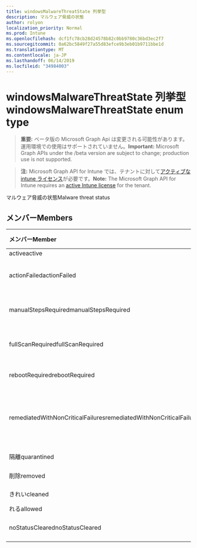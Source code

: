 ```yaml
---
title: windowsMalwareThreatState 列挙型
description: マルウェア脅威の状態
author: rolyon
localization_priority: Normal
ms.prod: Intune
ms.openlocfilehash: dcf1fc78cb28d24578b82c0bb9780c36bd3ec2f7
ms.sourcegitcommit: 0a62bc5849f27a55d83efce9b3eb01b9711bbe1d
ms.translationtype: MT
ms.contentlocale: ja-JP
ms.lasthandoff: 06/14/2019
ms.locfileid: "34984003"
---
```

# <a name="windowsmalwarethreatstate-enum-type"></a><span data-ttu-id="2b1d9-103">windowsMalwareThreatState 列挙型</span><span class="sxs-lookup"><span data-stu-id="2b1d9-103">windowsMalwareThreatState enum type</span></span>

> <span data-ttu-id="2b1d9-104">**重要:** ベータ版の Microsoft Graph Api は変更される可能性があります。運用環境での使用はサポートされていません。</span><span class="sxs-lookup"><span data-stu-id="2b1d9-104">**Important:** Microsoft Graph APIs under the /beta version are subject to change; production use is not supported.</span></span>

> <span data-ttu-id="2b1d9-105">**注:** Microsoft Graph API for Intune では、テナントに対して[アクティブな intune ライセンス](https://go.microsoft.com/fwlink/?linkid=839381)が必要です。</span><span class="sxs-lookup"><span data-stu-id="2b1d9-105">**Note:** The Microsoft Graph API for Intune requires an [active Intune license](https://go.microsoft.com/fwlink/?linkid=839381) for the tenant.</span></span>

<span data-ttu-id="2b1d9-106">マルウェア脅威の状態</span><span class="sxs-lookup"><span data-stu-id="2b1d9-106">Malware threat status</span></span>

## <a name="members"></a><span data-ttu-id="2b1d9-107">メンバー</span><span class="sxs-lookup"><span data-stu-id="2b1d9-107">Members</span></span>
|<span data-ttu-id="2b1d9-108">メンバー</span><span class="sxs-lookup"><span data-stu-id="2b1d9-108">Member</span></span>|<span data-ttu-id="2b1d9-109">値</span><span class="sxs-lookup"><span data-stu-id="2b1d9-109">Value</span></span>|<span data-ttu-id="2b1d9-110">説明</span><span class="sxs-lookup"><span data-stu-id="2b1d9-110">Description</span></span>|
|:---|:---|:---|
|<span data-ttu-id="2b1d9-111">active</span><span class="sxs-lookup"><span data-stu-id="2b1d9-111">active</span></span>|<span data-ttu-id="2b1d9-112">.0</span><span class="sxs-lookup"><span data-stu-id="2b1d9-112">0</span></span>|<span data-ttu-id="2b1d9-113">Active</span><span class="sxs-lookup"><span data-stu-id="2b1d9-113">Active</span></span>|
|<span data-ttu-id="2b1d9-114">actionFailed</span><span class="sxs-lookup"><span data-stu-id="2b1d9-114">actionFailed</span></span>|<span data-ttu-id="2b1d9-115">1-d</span><span class="sxs-lookup"><span data-stu-id="2b1d9-115">1</span></span>|<span data-ttu-id="2b1d9-116">アクションの失敗</span><span class="sxs-lookup"><span data-stu-id="2b1d9-116">Action failed</span></span>|
|<span data-ttu-id="2b1d9-117">manualStepsRequired</span><span class="sxs-lookup"><span data-stu-id="2b1d9-117">manualStepsRequired</span></span>|<span data-ttu-id="2b1d9-118">pbm-2</span><span class="sxs-lookup"><span data-stu-id="2b1d9-118">2</span></span>|<span data-ttu-id="2b1d9-119">手動手順が必要</span><span class="sxs-lookup"><span data-stu-id="2b1d9-119">Manual steps required</span></span>|
|<span data-ttu-id="2b1d9-120">fullScanRequired</span><span class="sxs-lookup"><span data-stu-id="2b1d9-120">fullScanRequired</span></span>|<span data-ttu-id="2b1d9-121">1/3</span><span class="sxs-lookup"><span data-stu-id="2b1d9-121">3</span></span>|<span data-ttu-id="2b1d9-122">完全スキャンが必要</span><span class="sxs-lookup"><span data-stu-id="2b1d9-122">Full scan required</span></span>|
|<span data-ttu-id="2b1d9-123">rebootRequired</span><span class="sxs-lookup"><span data-stu-id="2b1d9-123">rebootRequired</span></span>|<span data-ttu-id="2b1d9-124">2/4</span><span class="sxs-lookup"><span data-stu-id="2b1d9-124">4</span></span>|<span data-ttu-id="2b1d9-125">再起動が必要</span><span class="sxs-lookup"><span data-stu-id="2b1d9-125">Reboot required</span></span>|
|<span data-ttu-id="2b1d9-126">remediatedWithNonCriticalFailures</span><span class="sxs-lookup"><span data-stu-id="2b1d9-126">remediatedWithNonCriticalFailures</span></span>|<span data-ttu-id="2b1d9-127">5</span><span class="sxs-lookup"><span data-stu-id="2b1d9-127">5</span></span>|<span data-ttu-id="2b1d9-128">重要でないエラーによる修復</span><span class="sxs-lookup"><span data-stu-id="2b1d9-128">Remediated with non critical failures</span></span> |
|<span data-ttu-id="2b1d9-129">隔離</span><span class="sxs-lookup"><span data-stu-id="2b1d9-129">quarantined</span></span>|<span data-ttu-id="2b1d9-130">シックス</span><span class="sxs-lookup"><span data-stu-id="2b1d9-130">6</span></span>|<span data-ttu-id="2b1d9-131">隔離</span><span class="sxs-lookup"><span data-stu-id="2b1d9-131">Quarantined</span></span>|
|<span data-ttu-id="2b1d9-132">削除</span><span class="sxs-lookup"><span data-stu-id="2b1d9-132">removed</span></span>|<span data-ttu-id="2b1d9-133">7</span><span class="sxs-lookup"><span data-stu-id="2b1d9-133">7</span></span>|<span data-ttu-id="2b1d9-134">削除</span><span class="sxs-lookup"><span data-stu-id="2b1d9-134">Removed</span></span>|
|<span data-ttu-id="2b1d9-135">きれい</span><span class="sxs-lookup"><span data-stu-id="2b1d9-135">cleaned</span></span>|<span data-ttu-id="2b1d9-136">8 </span><span class="sxs-lookup"><span data-stu-id="2b1d9-136">8</span></span>|<span data-ttu-id="2b1d9-137">きれい</span><span class="sxs-lookup"><span data-stu-id="2b1d9-137">Cleaned</span></span>|
|<span data-ttu-id="2b1d9-138">れる</span><span class="sxs-lookup"><span data-stu-id="2b1d9-138">allowed</span></span>|<span data-ttu-id="2b1d9-139">9 </span><span class="sxs-lookup"><span data-stu-id="2b1d9-139">9</span></span>|<span data-ttu-id="2b1d9-140">可</span><span class="sxs-lookup"><span data-stu-id="2b1d9-140">Allowed</span></span>|
|<span data-ttu-id="2b1d9-141">noStatusCleared</span><span class="sxs-lookup"><span data-stu-id="2b1d9-141">noStatusCleared</span></span>|<span data-ttu-id="2b1d9-142">10 </span><span class="sxs-lookup"><span data-stu-id="2b1d9-142">10</span></span>|<span data-ttu-id="2b1d9-143">状態未クリア</span><span class="sxs-lookup"><span data-stu-id="2b1d9-143">No status cleared</span></span>|





